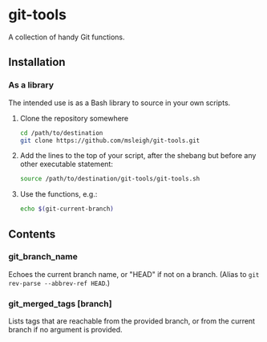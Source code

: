# git-tools

A collection of handy Git functions.

## Installation

### As a library

The intended use is as a Bash library to source in your own scripts.

1. Clone the repository somewhere
   ```bash
   cd /path/to/destination
   git clone https://github.com/msleigh/git-tools.git
   ```
1. Add the lines to the top of your script, after the shebang but before any
   other executable statement:
   ```bash
   source /path/to/destination/git-tools/git-tools.sh
   ```
1. Use the functions, e.g.:
   ```bash
   echo $(git-current-branch)
   ```

## Contents

### git_branch_name

Echoes the current branch name, or "HEAD" if not on a branch. (Alias to `git
rev-parse --abbrev-ref HEAD`.)

### git_merged_tags [branch]

Lists tags that are reachable from the provided branch, or from the current
branch if no argument is provided.
